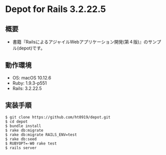 # Depot for Rails 3.2.22.5

## 概要

- 書籍『RailsによるアジャイルWebアプリケーション開発(第４版)』のサンプル(depot)です。

## 動作環境

- OS: macOS 10.12.6
- Ruby: 1.9.3-p551
- Rails: 3.2.22.5

## 実装手順

```
$ git clone https://github.com/ht0919/depot.git
$ cd depot
$ bundle install
$ rake db:migrate
$ rake db:migrate RAILS_ENV=test
$ rake db:seed
$ RUBYOPT=-W0 rake test
$ rails server
```
